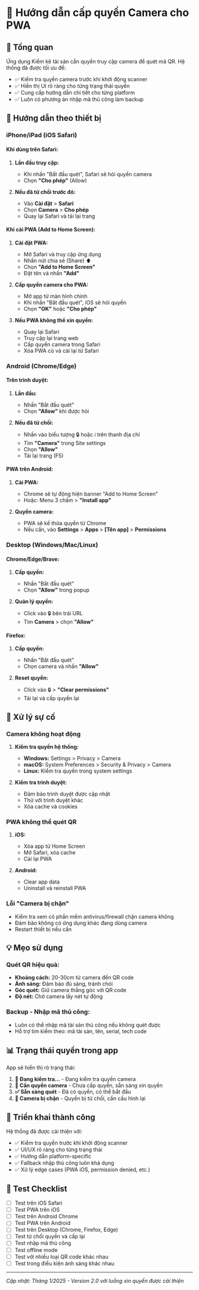 # 📸 Hướng dẫn cấp quyền Camera cho PWA

## 🎯 Tổng quan
Ứng dụng Kiểm kê tài sản cần quyền truy cập camera để quét mã QR. Hệ thống đã được tối ưu để:
- ✅ Kiểm tra quyền camera trước khi khởi động scanner
- ✅ Hiển thị UI rõ ràng cho từng trạng thái quyền
- ✅ Cung cấp hướng dẫn chi tiết cho từng platform
- ✅ Luôn có phương án nhập mã thủ công làm backup

## 📱 Hướng dẫn theo thiết bị

### iPhone/iPad (iOS Safari)

#### Khi dùng trên Safari:
1. **Lần đầu truy cập:**
   - Khi nhấn "Bắt đầu quét", Safari sẽ hỏi quyền camera
   - Chọn **"Cho phép"** (Allow)

2. **Nếu đã từ chối trước đó:**
   - Vào **Cài đặt** > **Safari**
   - Chọn **Camera** > **Cho phép**
   - Quay lại Safari và tải lại trang

#### Khi cài PWA (Add to Home Screen):
1. **Cài đặt PWA:**
   - Mở Safari và truy cập ứng dụng
   - Nhấn nút chia sẻ (Share) ⬆️
   - Chọn **"Add to Home Screen"**
   - Đặt tên và nhấn **"Add"**

2. **Cấp quyền camera cho PWA:**
   - Mở app từ màn hình chính
   - Khi nhấn "Bắt đầu quét", iOS sẽ hỏi quyền
   - Chọn **"OK"** hoặc **"Cho phép"**

3. **Nếu PWA không thể xin quyền:**
   - Quay lại Safari
   - Truy cập lại trang web
   - Cấp quyền camera trong Safari
   - Xóa PWA cũ và cài lại từ Safari

### Android (Chrome/Edge)

#### Trên trình duyệt:
1. **Lần đầu:**
   - Nhấn "Bắt đầu quét"
   - Chọn **"Allow"** khi được hỏi

2. **Nếu đã từ chối:**
   - Nhấn vào biểu tượng 🔒 hoặc ℹ️ trên thanh địa chỉ
   - Tìm **"Camera"** trong Site settings
   - Chọn **"Allow"**
   - Tải lại trang (F5)

#### PWA trên Android:
1. **Cài PWA:**
   - Chrome sẽ tự động hiện banner "Add to Home Screen"
   - Hoặc: Menu 3 chấm > **"Install app"**

2. **Quyền camera:**
   - PWA sẽ kế thừa quyền từ Chrome
   - Nếu cần, vào **Settings** > **Apps** > **[Tên app]** > **Permissions**

### Desktop (Windows/Mac/Linux)

#### Chrome/Edge/Brave:
1. **Cấp quyền:**
   - Nhấn "Bắt đầu quét"
   - Chọn **"Allow"** trong popup

2. **Quản lý quyền:**
   - Click vào 🔒 bên trái URL
   - Tìm **Camera** > chọn **"Allow"**

#### Firefox:
1. **Cấp quyền:**
   - Nhấn "Bắt đầu quét"
   - Chọn camera và nhấn **"Allow"**

2. **Reset quyền:**
   - Click vào 🔒 > **"Clear permissions"**
   - Tải lại và cấp quyền lại

## 🔧 Xử lý sự cố

### Camera không hoạt động
1. **Kiểm tra quyền hệ thống:**
   - **Windows:** Settings > Privacy > Camera
   - **macOS:** System Preferences > Security & Privacy > Camera
   - **Linux:** Kiểm tra quyền trong system settings

2. **Kiểm tra trình duyệt:**
   - Đảm bảo trình duyệt được cập nhật
   - Thử với trình duyệt khác
   - Xóa cache và cookies

### PWA không thể quét QR
1. **iOS:**
   - Xóa app từ Home Screen
   - Mở Safari, xóa cache
   - Cài lại PWA

2. **Android:**
   - Clear app data
   - Uninstall và reinstall PWA

### Lỗi "Camera bị chặn"
- Kiểm tra xem có phần mềm antivirus/firewall chặn camera không
- Đảm bảo không có ứng dụng khác đang dùng camera
- Restart thiết bị nếu cần

## 💡 Mẹo sử dụng

### Quét QR hiệu quả:
- **Khoảng cách:** 20-30cm từ camera đến QR code
- **Ánh sáng:** Đảm bảo đủ sáng, tránh chói
- **Góc quét:** Giữ camera thẳng góc với QR code
- **Độ nét:** Chờ camera lấy nét tự động

### Backup - Nhập mã thủ công:
- Luôn có thể nhập mã tài sản thủ công nếu không quét được
- Hỗ trợ tìm kiếm theo: mã tài sản, tên, serial, tech code

## 📊 Trạng thái quyền trong app

App sẽ hiển thị rõ trạng thái:

1. **🔄 Đang kiểm tra...** - Đang kiểm tra quyền camera
2. **💙 Cần quyền camera** - Chưa cấp quyền, sẵn sàng xin quyền
3. **✅ Sẵn sàng quét** - Đã có quyền, có thể bắt đầu
4. **🔴 Camera bị chặn** - Quyền bị từ chối, cần cấu hình lại

## 🚀 Triển khai thành công

Hệ thống đã được cải thiện với:
- ✅ Kiểm tra quyền trước khi khởi động scanner
- ✅ UI/UX rõ ràng cho từng trạng thái
- ✅ Hướng dẫn platform-specific
- ✅ Fallback nhập thủ công luôn khả dụng
- ✅ Xử lý edge cases (PWA iOS, permission denied, etc.)

## 📝 Test Checklist

- [ ] Test trên iOS Safari
- [ ] Test PWA trên iOS
- [ ] Test trên Android Chrome
- [ ] Test PWA trên Android
- [ ] Test trên Desktop (Chrome, Firefox, Edge)
- [ ] Test từ chối quyền và cấp lại
- [ ] Test nhập mã thủ công
- [ ] Test offline mode
- [ ] Test với nhiều loại QR code khác nhau
- [ ] Test trong điều kiện ánh sáng khác nhau

---

*Cập nhật: Tháng 1/2025 - Version 2.0 với luồng xin quyền được cải thiện*
